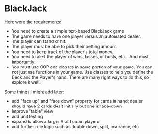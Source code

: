# BlackJack

Here were the requirements:

- You need to create a simple text-based BlackJack game
- The game needs to have one player versus an automated dealer.
- The player can stand or hit.
- The player must be able to pick their betting amount.
- You need to keep track of the player's total money.
- You need to alert the player of wins, losses, or busts, etc...
And most importantly:
- You must use OOP and classes in some portion of your game. You can not just use functions in your game. Use classes to help you define the Deck and the Player's hand. There are many right ways to do this, so explore it well!

Some things I might add later:
- add "face up" and "face down" property for cards in hand; dealer should have 2 cards dealt initially but one is face-down
- improve "table" view
- add unit testing
- expand to allow a larger # of human players
- add further rule logic such as double down, split, insurance, etc
